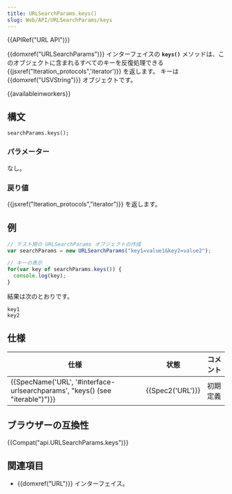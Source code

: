 ```yaml
---
title: URLSearchParams.keys()
slug: Web/API/URLSearchParams/keys
---
```


{{APIRef("URL API")}}

{{domxref("URLSearchParams")}} インターフェイスの **`keys()`** メソッドは、このオブジェクトに含まれるすべてのキーを反復処理できる {{jsxref("Iteration_protocols",'iterator')}} を返します。 キーは {{domxref("USVString")}} オブジェクトです。

{{availableinworkers}}

## 構文

```
searchParams.keys();
```

### パラメーター

なし。

### 戻り値

{{jsxref("Iteration_protocols","iterator")}} を返します。

## 例

```js
// テスト用の URLSearchParams オブジェクトの作成
var searchParams = new URLSearchParams("key1=value1&key2=value2");

// キーの表示
for(var key of searchParams.keys()) {
  console.log(key);
}
```

結果は次のとおりです。

```
key1
key2
```

## 仕様

| 仕様                                                                                                     | 状態                 | コメント |
| -------------------------------------------------------------------------------------------------------- | -------------------- | -------- |
| {{SpecName('URL', '#interface-urlsearchparams', "keys() (see \"iterable\")")}} | {{Spec2('URL')}} | 初期定義 |

## ブラウザーの互換性

{{Compat("api.URLSearchParams.keys")}}

## 関連項目

- {{domxref("URL")}} インターフェイス。

